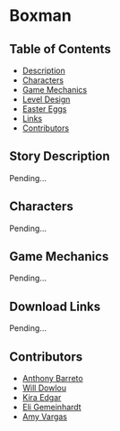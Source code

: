 <h1 style="align: center"> Boxman </h1>

## Table of Contents
- [Description](#story-description)
- [Characters](docs/character-description.md)
- [Game Mechanics](#game-mechanics)
- [Level Design](docs/level-design-description.md)
- [Easter Eggs](docs/easter-eggs.md)
- [Links](#download-links)
- [Contributors](#contributors)

## Story Description
Pending...

## Characters
Pending...

## Game Mechanics
Pending...

## Download Links
Pending...

## Contributors
* [Anthony Barreto](https://github.com/AnthonyB1116)
* [Will Dowlou](https://github.com/Spyder2074)
* [Kira Edgar](https://github.com/kiraautumn)
* [Eli Gemeinhardt](https://github.com/Hintlord)
* [Amy Vargas](https://github.com/A-Vargas-GP)